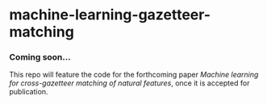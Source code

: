# machine-learning-gazetteer-matching

### Coming soon...
This repo will feature the code for the forthcoming paper _Machine learning for cross-gazetteer matching of natural features_, once it is accepted for publication.
